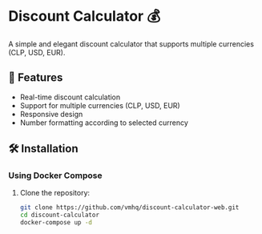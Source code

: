 # Discount Calculator 💰

A simple and elegant discount calculator that supports multiple currencies (CLP, USD, EUR).

## 🚀 Features

- Real-time discount calculation
- Support for multiple currencies (CLP, USD, EUR)
- Responsive design
- Number formatting according to selected currency

## 🛠️ Installation

### Using Docker Compose

1. Clone the repository:
   ```bash
   git clone https://github.com/vmhq/discount-calculator-web.git
   cd discount-calculator
   docker-compose up -d
   ```